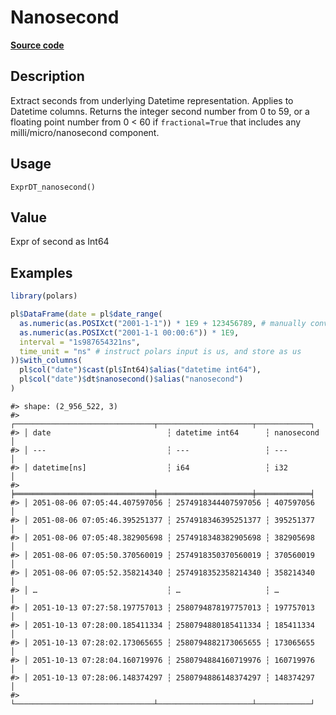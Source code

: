 

# Nanosecond

[**Source code**](https://github.com/pola-rs/r-polars/tree/c47431ca69622f79ed7a3f1d7bfee6075ffabfee/R/expr__datetime.R#L518)

## Description

Extract seconds from underlying Datetime representation. Applies to
Datetime columns. Returns the integer second number from 0 to 59, or a
floating point number from 0 \< 60 if <code>fractional=True</code> that
includes any milli/micro/nanosecond component.

## Usage

<pre><code class='language-R'>ExprDT_nanosecond()
</code></pre>

## Value

Expr of second as Int64

## Examples

``` r
library(polars)

pl$DataFrame(date = pl$date_range(
  as.numeric(as.POSIXct("2001-1-1")) * 1E9 + 123456789, # manually convert to us
  as.numeric(as.POSIXct("2001-1-1 00:00:6")) * 1E9,
  interval = "1s987654321ns",
  time_unit = "ns" # instruct polars input is us, and store as us
))$with_columns(
  pl$col("date")$cast(pl$Int64)$alias("datetime int64"),
  pl$col("date")$dt$nanosecond()$alias("nanosecond")
)
```

    #> shape: (2_956_522, 3)
    #> ┌───────────────────────────────┬─────────────────────┬────────────┐
    #> │ date                          ┆ datetime int64      ┆ nanosecond │
    #> │ ---                           ┆ ---                 ┆ ---        │
    #> │ datetime[ns]                  ┆ i64                 ┆ i32        │
    #> ╞═══════════════════════════════╪═════════════════════╪════════════╡
    #> │ 2051-08-06 07:05:44.407597056 ┆ 2574918344407597056 ┆ 407597056  │
    #> │ 2051-08-06 07:05:46.395251377 ┆ 2574918346395251377 ┆ 395251377  │
    #> │ 2051-08-06 07:05:48.382905698 ┆ 2574918348382905698 ┆ 382905698  │
    #> │ 2051-08-06 07:05:50.370560019 ┆ 2574918350370560019 ┆ 370560019  │
    #> │ 2051-08-06 07:05:52.358214340 ┆ 2574918352358214340 ┆ 358214340  │
    #> │ …                             ┆ …                   ┆ …          │
    #> │ 2051-10-13 07:27:58.197757013 ┆ 2580794878197757013 ┆ 197757013  │
    #> │ 2051-10-13 07:28:00.185411334 ┆ 2580794880185411334 ┆ 185411334  │
    #> │ 2051-10-13 07:28:02.173065655 ┆ 2580794882173065655 ┆ 173065655  │
    #> │ 2051-10-13 07:28:04.160719976 ┆ 2580794884160719976 ┆ 160719976  │
    #> │ 2051-10-13 07:28:06.148374297 ┆ 2580794886148374297 ┆ 148374297  │
    #> └───────────────────────────────┴─────────────────────┴────────────┘
